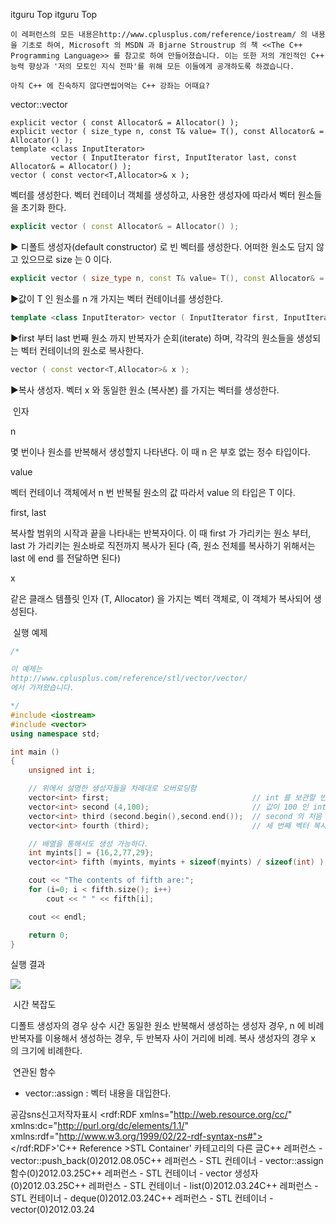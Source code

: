  itguru Top itguru Top

```warning
이 레퍼런스의 모든 내용은http://www.cplusplus.com/reference/iostream/ 의 내용을 기초로 하여, Microsoft 의 MSDN 과 Bjarne Stroustrup 의 책 <<The C++ Programming Language>> 를 참고로 하여 만들어졌습니다. 이는 또한 저의 개인적인 C++ 능력 향상과 '저의 모토인 지식 전파'를 위해 모든 이들에게 공개하도록 하겠습니다.
```

```info
아직 C++ 에 친숙하지 않다면씹어먹는 C++ 강좌는 어때요?
```

vector::vector

```info
explicit vector ( const Allocator& = Allocator() );
explicit vector ( size_type n, const T& value= T(), const Allocator& = Allocator() );
template <class InputIterator>
         vector ( InputIterator first, InputIterator last, const Allocator& = Allocator() );
vector ( const vector<T,Allocator>& x );
```


벡터를 생성한다.
벡터 컨테이너 객체를 생성하고, 사용한 생성자에 따라서 벡터 원소들을 초기화 한다.

```cpp
explicit vector ( const Allocator& = Allocator() );
```

▶ 디폴트 생성자(default constructor) 로 빈 벡터를 생성한다. 어떠한 원소도 담지 않고 있으므로 size 는 0 이다.


```cpp
explicit vector ( size_type n, const T& value= T(), const Allocator& = Allocator() );
```

▶값이 T 인 원소를 n 개 가지는 벡터 컨테이너를 생성한다.


```cpp
template <class InputIterator> vector ( InputIterator first, InputIterator last, const Allocator& = Allocator() );
```

▶first 부터 last 번째 원소 까지 반복자가 순회(iterate) 하며, 각각의 원소들을 생성되는 벡터 컨테이너의 원소로 복사한다.


```cpp
vector ( const vector<T,Allocator>& x );
```

▶복사 생성자. 벡터 x 와 동일한 원소 (복사본) 를 가지는 벡터를 생성한다.


 인자

n

몇 번이나 원소를 반복해서 생성할지 나타낸다. 이 때 n 은 부호 없는 정수 타입이다.

value

벡터 컨테이너 객체에서 n 번 반복될 원소의 값
따라서 value 의 타입은 T 이다.

first, last

복사할 범위의 시작과 끝을 나타내는 반복자이다. 이 때 first 가 가리키는 원소 부터, last 가 가리키는 원소바로 직전까지 복사가 된다 (즉, 원소 전체를 복사하기 위해서는 last 에 end 를 전달하면 된다)

x

같은 클래스 템플릿 인자 (T, Allocator) 을 가지는 벡터 객체로, 이 객체가 복사되어 생성된다.

 실행 예제


```cpp
/*

이 예제는
http://www.cplusplus.com/reference/stl/vector/vector/
에서 가져왔습니다.

*/
#include <iostream>
#include <vector>
using namespace std;

int main ()
{
    unsigned int i;

    // 위에서 설명한 생성자들을 차례대로 오버로딩함
    vector<int> first;                                // int 를 보관할 빈 벡터 생성
    vector<int> second (4,100);                       // 값이 100 인 int 원소 4 개 보관
    vector<int> third (second.begin(),second.end());  // second 의 처음 ~ 끝으로 생성
    vector<int> fourth (third);                       // 세 번째 벡터 복사본

    // 배열을 통해서도 생성 가능하다.
    int myints[] = {16,2,77,29};
    vector<int> fifth (myints, myints + sizeof(myints) / sizeof(int) );

    cout << "The contents of fifth are:";
    for (i=0; i < fifth.size(); i++)
        cout << " " << fifth[i];

    cout << endl;

    return 0;
}
```


실행 결과

![](http://img1.daumcdn.net/thumb/R1920x0/?fname=http%3A%2F%2Fcfile25.uf.tistory.com%2Fimage%2F181EE0434F6DEDE33C9FD7)



 시간 복잡도


디폴트 생성자의 경우 상수 시간
동일한 원소 반복해서 생성하는 생성자 경우, n 에 비례
반복자를 이용해서 생성하는 경우, 두 반복자 사이 거리에 비례.
복사 생성자의 경우 x 의 크기에 비례한다.


 연관된 함수


* vector::assign : 벡터 내용을 대입한다.




공감sns신고저작자표시	<rdf:RDF xmlns="http://web.resource.org/cc/" xmlns:dc="http://purl.org/dc/elements/1.1/" xmlns:rdf="http://www.w3.org/1999/02/22-rdf-syntax-ns#">		<Work rdf:about="">			<license rdf:resource="http://creativecommons.org/licenses/by-fr/2.0/kr/" />		</Work>		<License rdf:about="http://creativecommons.org/licenses/by-fr/">			<permits rdf:resource="http://web.resource.org/cc/Reproduction"/>			<permits rdf:resource="http://web.resource.org/cc/Distribution"/>			<requires rdf:resource="http://web.resource.org/cc/Notice"/>			<requires rdf:resource="http://web.resource.org/cc/Attribution"/>			<permits rdf:resource="http://web.resource.org/cc/DerivativeWorks"/>		</License>	</rdf:RDF>'C++ Reference >STL Container' 카테고리의 다른 글C++ 레퍼런스 - vector::push_back(0)2012.08.05C++ 레퍼런스 - STL 컨테이너 - vector::assign 함수(0)2012.03.25C++ 레퍼런스 - STL 컨테이너 - vector 생성자(0)2012.03.25C++ 레퍼런스 - STL 컨테이너 - list(0)2012.03.24C++ 레퍼런스 - STL 컨테이너 - deque(0)2012.03.24C++ 레퍼런스 - STL 컨테이너 - vector(0)2012.03.24

